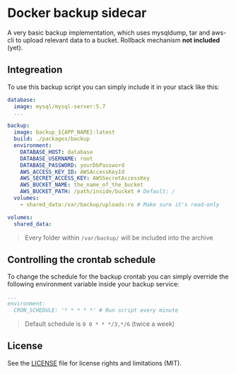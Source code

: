 # Docker backup sidecar
A very basic backup implementation, which uses mysqldump, tar and aws-cli to upload relevant data to a bucket. Rollback mechanism **not included** (yet).

## Integreation
To use this backup script you can simply include it in your stack like this:

```yml
database:
  image: mysql/mysql-server:5.7
  ...

backup:
  image: backup_${APP_NAME}:latest
  build: ./packages/backup
  environment:
    DATABASE_HOST: database
    DATABASE_USERNAME: root
    DATABASE_PASSWORD: yourDbPassword
    AWS_ACCESS_KEY_ID: AWSAccessKeyId
    AWS_SECRET_ACCESS_KEY: AWSSecretAccessKey
    AWS_BUCKET_NAME: the_name_of_the_bucket
    AWS_BUCKET_PATH: /path/inside/bucket # Default: /
  volumes:
    - shared_data:/var/backup/uploads:ro # Make sure it's read-only

volumes:
  shared_data:
```

> Every folder within `/var/backup/` will be included into the archive

## Controlling the crontab schedule
To change the schedule for the backup crontab you can simply override the following environment variable inside your backup service:

```yml
...
environment:
  CRON_SCHEDULE: '* * * * *' # Run script every minute
```

> Default schedule is `0 0 * * */3,*/6` (twice a week)

## License
See the [LICENSE](./LICENSE) file for license rights and limitations (MIT).